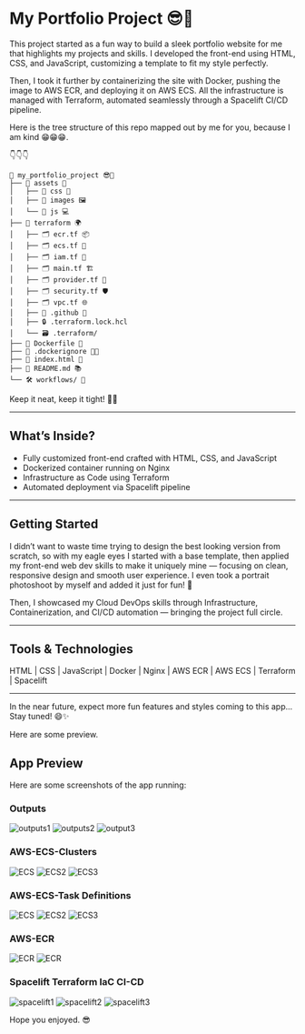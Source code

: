 # My Portfolio Project 😎🚀

This project started as a fun way to build a sleek portfolio website for me that highlights my projects and skills. I developed the front-end using HTML, CSS, and JavaScript, customizing a template to fit my style perfectly.

Then, I took it further by containerizing the site with Docker, pushing the image to AWS ECR, and deploying it on AWS ECS. All the infrastructure is managed with Terraform, automated seamlessly through a Spacelift CI/CD pipeline.

Here is the tree structure of this repo mapped out by me for you, because I am kind 😁😁😁.

👇👇👇

```
📂 my_portfolio_project 😎🚀
├── 📁 assets 🎨
│   ├── 📁 css 💅
│   ├── 📁 images 🖼️
│   └── 📁 js 💻
├── 📁 terraform 🌍
│   ├── 🗂️ ecr.tf 📦
│   ├── 🗂️ ecs.tf 🚢
│   ├── 🗂️ iam.tf 🔐
│   ├── 🗂️ main.tf 🏗️
│   ├── 🗂️ provider.tf 🔧
│   ├── 🗂️ security.tf 🛡️
│   ├── 🗂️ vpc.tf 🌐
│   ├── 📁 .github 🤖
│   ├── 🔒 .terraform.lock.hcl
│   └── 🗃️ .terraform/
├── 🐳 Dockerfile 🐋
├── 📄 .dockerignore 🚫🐳
├── 📄 index.html 🌟
├── 📄 README.md 📚
└── 🛠️ workflows/ 🔄
```

Keep it neat, keep it tight! 💪😄


---

## What’s Inside?

- Fully customized front-end crafted with HTML, CSS, and JavaScript  
- Dockerized container running on Nginx  
- Infrastructure as Code using Terraform  
- Automated deployment via Spacelift pipeline  

---

## Getting Started

I didn’t want to waste time trying to design the best looking version from scratch, so with my eagle eyes I started with a base template, then applied my front-end web dev skills to make it uniquely mine — focusing on clean, responsive design and smooth user experience. I even took a portrait photoshoot by myself and added it just for fun! 🎉  

Then, I showcased my Cloud DevOps skills through Infrastructure, Containerization, and CI/CD automation — bringing the project full circle.  

---

## Tools & Technologies

HTML | CSS | JavaScript | Docker | Nginx | AWS ECR | AWS ECS | Terraform | Spacelift  

---

In the near future, expect more fun features and styles coming to this app... Stay tuned! 😄✨


Here are some preview.

## App Preview

Here are some screenshots of the app running:

### Outputs
![outputs1](https://raw.githubusercontent.com/AkingbadeOmosebi/My_Porfolio/main/assets/screenshots/Output1.png)
![outputs2](https://raw.githubusercontent.com/AkingbadeOmosebi/My_Porfolio/main/assets/screenshots/Output2.png)
![output3](https://raw.githubusercontent.com/AkingbadeOmosebi/My_Porfolio/main/assets/screenshots/Output3.png)

### AWS-ECS-Clusters
![ECS](https://raw.githubusercontent.com/AkingbadeOmosebi/My_Porfolio/main/assets/screenshots/Cluster1.png)
![ECS2](https://raw.githubusercontent.com/AkingbadeOmosebi/My_Porfolio/main/assets/screenshots/Service_Task.png)
![ECS3](https://raw.githubusercontent.com/AkingbadeOmosebi/My_Porfolio/main/assets/screenshots/Cluster2.png)

### AWS-ECS-Task Definitions
![ECS](https://raw.githubusercontent.com/AkingbadeOmosebi/My_Porfolio/main/assets/screenshots/TD1.png)
![ECS2](https://raw.githubusercontent.com/AkingbadeOmosebi/My_Porfolio/main/assets/screenshots/TD2.png)
![ECS3](https://raw.githubusercontent.com/AkingbadeOmosebi/My_Porfolio/main/assets/screenshots/td3.png)

### AWS-ECR
![ECR](https://raw.githubusercontent.com/AkingbadeOmosebi/My_Porfolio/main/assets/screenshots/Docker_ECR.png)
![ECR](https://raw.githubusercontent.com/AkingbadeOmosebi/My_Porfolio/main/assets/screenshots/ECR_IMG.png)

### Spacelift Terraform IaC CI-CD
![spacelift1](https://raw.githubusercontent.com/AkingbadeOmosebi/My_Porfolio/main/assets/screenshots/Spacelift.png)
![spacelift2](https://raw.githubusercontent.com/AkingbadeOmosebi/My_Porfolio/main/assets/screenshots/Spacelift_final.png)
![spacelift3](https://raw.githubusercontent.com/AkingbadeOmosebi/My_Porfolio/main/assets/screenshots/spacelift_3.png)




Hope you enjoyed. 😎